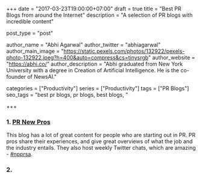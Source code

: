 +++
date = "2017-03-23T19:00:00+07:00"
draft = true
title = "Best PR Blogs from around the Internet"
description = "A selection of PR blogs with incredible content"

post_type = "post"

author_name = "Abhi Agarwal"
author_twitter = "abhiagarwal"
author_main_image = "https://static.pexels.com/photos/132922/pexels-photo-132922.jpeg?h=400&auto=compress&cs=tinysrgb"
author_website = "https://abhi.co/"
author_description = "Abhi graduated from New York University with a degree in Creation of Artificial Intelligence. He is the co-founder of NewsAI."

categories = ["Productivity"]
series = ["Productivity"]
tags = ["PR Blogs"]
seo_tags = "best pr blogs, pr blogs, best blogs, "

+++

### 1. [PR New Pros](http://prnewpros.prsa.org/)

This blog has a lot of great content for people who are starting out in PR. PR pros share their experiences, and give great overviews of what the job and the industry entails. They also host weekly Twitter chats, which are amazing - [#npprsa](https://twitter.com/search?q=%23npprsa&src=typd).

### 2.
